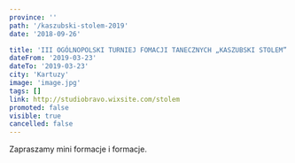 ```yaml
---
province: ''
path: '/kaszubski-stolem-2019'
date: '2018-09-26'

title: 'III OGÓLNOPOLSKI TURNIEJ FOMACJI TANECZNYCH „KASZUBSKI STOLEM”'
dateFrom: '2019-03-23'
dateTo: '2019-03-23'
city: 'Kartuzy'
image: 'image.jpg'
tags: []
link: http://studiobravo.wixsite.com/stolem
promoted: false
visible: true
cancelled: false
---
```

Zapraszamy mini formacje i formacje.